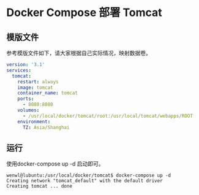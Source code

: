 # Docker Compose 部署 Tomcat


## 模版文件

参考模版文件如下，请大家根据自己实际情况，映射数据卷。

``` yaml
version: '3.1'
services:
  tomcat:
    restart: always
    image: tomcat
    container_name: tomcat
    ports:
      - 8080:8080
    volumes:
      - /usr/local/docker/tomcat/root:/usr/local/tomcat/webapps/ROOT
    environment:
      TZ: Asia/Shanghai
```



## 运行

使用docker-compose up -d 启动即可。

``` shell
wenwl@lubuntu:/usr/local/docker/tomcat$ docker-compose up -d
Creating network "tomcat_default" with the default driver
Creating tomcat ... done
```

